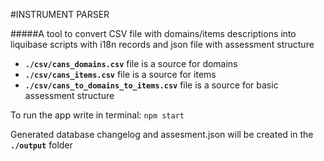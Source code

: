 #INSTRUMENT PARSER

#####A tool to convert CSV file with domains/items descriptions into liquibase scripts with i18n records and json file with assessment structure 

- **`./csv/cans_domains.csv`** file is a source for domains
- **`./csv/cans_items.csv`** file is a source for items
- **`./csv/cans_to_domains_to_items.csv`** file is a source for basic assessment structure

To run the app write in terminal:
`npm start`

Generated database changelog and assesment.json will be created in the **`./output`** folder
